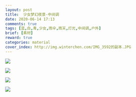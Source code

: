 ```yaml
---
layout: post
title:  少女梦幻夜景-中间调
date: 2020-06-14 17:13
comments: true
tags: [蓝,白,青,少女,雨伞,雨天,灯光,中间调,户外]
brief: [素材]
reward: true
categories: material
cover_index: http://img.winterchen.com/IMG_3592的副本.JPG
---
```


![](http://img.winterchen.com/IMG_3592.JPG)

![](http://img.winterchen.com/IMG_3591.JPG)

![](http://img.winterchen.com/IMG_3594.JPG)

![](http://img.winterchen.com/IMG_3593.JPG)



